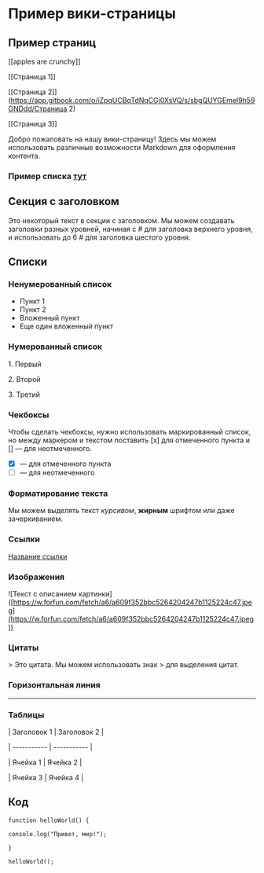 # Пример вики-страницы

## Пример страниц

\[\[apples are crunchy]]

\[\[Страница 1]]

\[\[Страница 2]]\(https://app.gitbook.com/o/iZpqUCBqTdNqCGj0XsVQ/s/sbgQUYGEmeI9h59GNDdd/Страница 2)

\[\[Страница 3]]

Добро пожаловать на нашу вики-страницу! Здесь мы можем использовать различные возможности Markdown для оформления контента.

### Пример списка [тут](<Пример вики-страницы.md#нумерованный-список>)

## Секция с заголовком

Это некоторый текст в секции с заголовком. Мы можем создавать заголовки разных уровней, начиная с # для заголовка верхнего уровня, и использовать до 6 # для заголовка шестого уровня.

## Списки

### Ненумерованный список

* Пункт 1
* Пункт 2
* Вложенный пункт
* Еще один вложенный пункт

### Нумерованный список

1\. Первый

2\. Второй

3\. Третий

### Чекбоксы

Чтобы сделать чекбоксы, нужно использовать маркированный список, но между маркером и текстом поставить \[x] для отмеченного пункта и \[] — для неотмеченного.

* [x] — для отмеченного пункта
* [ ] — для неотмеченного

### Форматирование текста

Мы можем выделять текст _курсивом_, **жирным** шрифтом или даже зачеркиванием.

### Ссылки

[Название ссылки](https://www.example.com/)

### Изображения

!\[Текст с описанием картинки]\([https://w.forfun.com/fetch/a6/a609f352bbc5264204247b1125224c47.jpeg](https://w.forfun.com/fetch/a6/a609f352bbc5264204247b1125224c47.jpeg))

### Цитаты

\> Это цитата. Мы можем использовать знак > для выделения цитат.

### Горизонтальная линия

***

### Таблицы

\| Заголовок 1 | Заголовок 2 |

\| ----------- | ----------- |

\| Ячейка 1 | Ячейка 2 |

\| Ячейка 3 | Ячейка 4 |

## Код

`function helloWorld() {`

`console.log("Привет, мир!");`

`}`

`helloWorld();`
